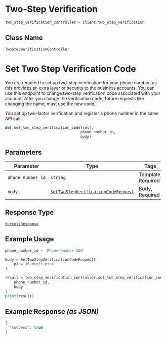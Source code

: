# Two-Step Verification

```python
two_step_verification_controller = client.two_step_verification
```

## Class Name

`TwoStepVerificationController`


# Set Two Step Verification Code

You are required to set up two-step verification for your phone number, as this provides an extra layer of security to the business accounts. You can use this endpoint to change two-step verification code associated with your account.
After you change the verification code, future requests like changing the name, must use the new code.

You set up two-factor verification and register a phone number in the same API call.

```python
def set_two_step_verification_code(self,
                                  phone_number_id,
                                  body)
```

## Parameters

| Parameter | Type | Tags | Description |
|  --- | --- | --- | --- |
| `phone_number_id` | `string` | Template, Required | - |
| `body` | [`SetTwoStepVerificationCodeRequest`](../../doc/models/set-two-step-verification-code-request.md) | Body, Required | - |

## Response Type

[`SuccessResponse`](../../doc/models/success-response.md)

## Example Usage

```python
phone_number_id = 'Phone-Number-ID6'

body = SetTwoStepVerificationCodeRequest(
    pin='<6-digit-pin>'
)

result = two_step_verification_controller.set_two_step_verification_code(
    phone_number_id,
    body
)
print(result)
```

## Example Response *(as JSON)*

```json
{
  "success": true
}
```

